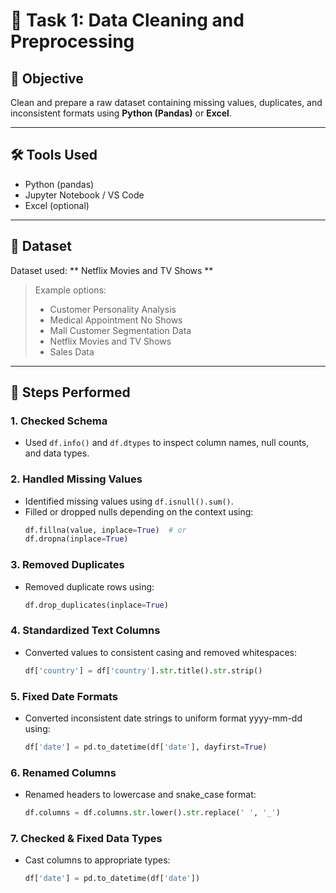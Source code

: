 # 🧹 Task 1: Data Cleaning and Preprocessing

## 📌 Objective
Clean and prepare a raw dataset containing missing values, duplicates, and inconsistent formats using **Python (Pandas)** or **Excel**.

---

## 🛠 Tools Used
- Python (pandas)
- Jupyter Notebook / VS Code
- Excel (optional)

---

## 📂 Dataset
Dataset used: ** Netflix Movies and TV Shows **
> Example options:
> - Customer Personality Analysis  
> - Medical Appointment No Shows  
> - Mall Customer Segmentation Data  
> - Netflix Movies and TV Shows  
> - Sales Data  

---

## 🔧 Steps Performed

### 1. **Checked Schema**
- Used `df.info()` and `df.dtypes` to inspect column names, null counts, and data types.

### 2. **Handled Missing Values**
- Identified missing values using `df.isnull().sum()`.
- Filled or dropped nulls depending on the context using:
  ```python
  df.fillna(value, inplace=True)  # or
  df.dropna(inplace=True)

### 3. **Removed Duplicates**
- Removed duplicate rows using:
  ```python
  df.drop_duplicates(inplace=True)

### 4. **Standardized Text Columns**
- Converted values to consistent casing and removed whitespaces:
  ```python
  df['country'] = df['country'].str.title().str.strip()

### 5. **Fixed Date Formats**
- Converted inconsistent date strings to uniform format yyyy-mm-dd using:
  ```python
  df['date'] = pd.to_datetime(df['date'], dayfirst=True)

### 6. **Renamed Columns**
- Renamed headers to lowercase and snake_case format:
  ```python
  df.columns = df.columns.str.lower().str.replace(' ', '_')

### 7. **Checked & Fixed Data Types**
- Cast columns to appropriate types:
  ```python
  df['date'] = pd.to_datetime(df['date'])
